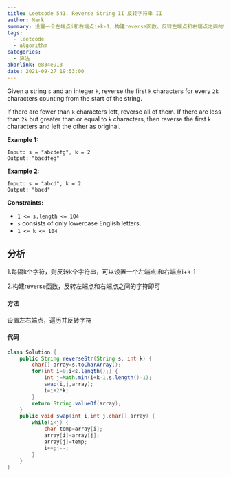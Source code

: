 ```yaml
---
title: Leetcode 541. Reverse String II 反转字符串 II
author: Mark
summary: 设置一个左端点i和右端点i+k-1，构建reverse函数，反转左端点和右端点之间的字符即可
tags:
  - leetcode
  - algorithm
categories:
  - 算法
abbrlink: e834e913
date: 2021-09-27 19:53:00
---
```


Given a string `s` and an integer `k`, reverse the first `k` characters for every `2k` characters counting from the start of the string.

If there are fewer than `k` characters left, reverse all of them. If there are less than `2k` but greater than or equal to `k` characters, then reverse the first `k` characters and left the other as original.

 

**Example 1:**

```
Input: s = "abcdefg", k = 2
Output: "bacdfeg"
```

**Example 2:**

```
Input: s = "abcd", k = 2
Output: "bacd"
```

 

**Constraints:**

- `1 <= s.length <= 104`
- `s` consists of only lowercase English letters.
- `1 <= k <= 104`



## 分析

1.每隔k个字符，则反转k个字符串，可以设置一个左端点i和右端点i+k-1

2.构建reverse函数，反转左端点和右端点之间的字符即可

#### 方法

设置左右端点，遍历并反转字符

#### 代码

```java
class Solution {
    public String reverseStr(String s, int k) {
        char[] array=s.toCharArray();
        for(int i=0;i<s.length();) {
            int j=Math.min(i+k-1,s.length()-1);
            swap(i,j,array);
            i=i+2*k;
        }
        return String.valueOf(array);
    }
    public void swap(int i,int j,char[] array) {
        while(i<j) {
            char temp=array[i];
            array[i]=array[j];
            array[j]=temp;
            i++;j--;
        }
    }
}
```

